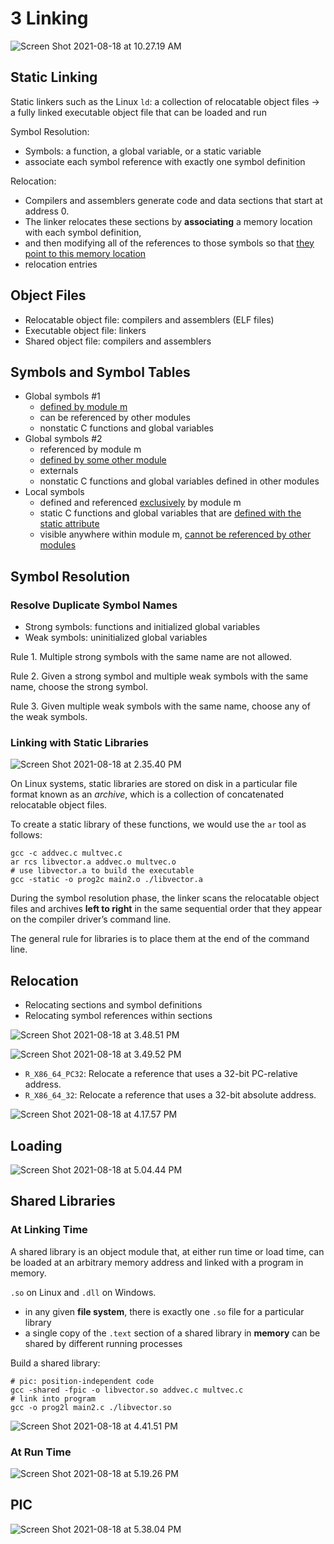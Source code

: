 # 3 Linking

![Screen Shot 2021-08-18 at 10.27.19 AM](3%20Linking.assets/Screen%20Shot%202021-08-18%20at%2010.27.19%20AM.png)

## Static Linking

Static linkers such as the Linux `ld`: a collection of relocatable object files → a fully linked executable object file that can be loaded and run

Symbol Resolution:

- Symbols: a function, a global variable, or a static variable
- associate each symbol reference with exactly one symbol definition

Relocation:

- Compilers and assemblers generate code and data sections that start at address 0.
- The linker relocates these sections by **associating** a memory location with each symbol definition, 
- and then modifying all of the references to those symbols so that <u>they point to this memory location</u>
- relocation entries

## Object Files

- Relocatable object file: compilers and assemblers (ELF files)
- Executable object file: linkers
- Shared object file: compilers and assemblers

## Symbols and Symbol Tables

- Global symbols #1
    - <u>defined by module m</u> 
    - can be referenced by other modules
    - nonstatic C functions and global variables
- Global symbols #2
    - referenced by module m
    - <u>defined by some other module</u>
    - externals
    - nonstatic C functions and global variables defined in other modules
- Local symbols
    - defined and referenced <u>exclusively</u> by module m
    - static C functions and global variables that are <u>defined with the static attribute</u>
    - visible anywhere within module m, <u>cannot be referenced by other modules</u>

## Symbol Resolution

### Resolve Duplicate Symbol Names

- Strong symbols: functions and initialized global variables
- Weak symbols: uninitialized global variables

Rule 1. Multiple strong symbols with the same name are not allowed.

Rule 2. Given a strong symbol and multiple weak symbols with the same name, choose the strong symbol.

Rule 3. Given multiple weak symbols with the same name, choose any of the weak symbols.

### Linking with Static Libraries

![Screen Shot 2021-08-18 at 2.35.40 PM](3%20Linking.assets/Screen%20Shot%202021-08-18%20at%202.35.40%20PM.png)

On Linux systems, static libraries are stored on disk in a particular file format known as an *archive*, which is a collection of concatenated relocatable object files.

To create a static library of these functions, we would use the `ar` tool as follows:

```shell
gcc -c addvec.c multvec.c
ar rcs libvector.a addvec.o multvec.o
# use libvector.a to build the executable
gcc -static -o prog2c main2.o ./libvector.a
```

During the symbol resolution phase, the linker scans the relocatable object files and archives **left to right** in the same sequential order that they appear on the compiler driver’s command line.

The general rule for libraries is to place them at the end of the command line.

## Relocation

- Relocating sections and symbol definitions
- Relocating symbol references within sections

![Screen Shot 2021-08-18 at 3.48.51 PM](3%20Linking.assets/Screen%20Shot%202021-08-18%20at%203.48.51%20PM.png)

![Screen Shot 2021-08-18 at 3.49.52 PM](3%20Linking.assets/Screen%20Shot%202021-08-18%20at%203.49.52%20PM.png)

- `R_X86_64_PC32`: Relocate a reference that uses a 32-bit PC-relative address.
- `R_X86_64_32`: Relocate a reference that uses a 32-bit absolute address.

![Screen Shot 2021-08-18 at 4.17.57 PM](3%20Linking.assets/Screen%20Shot%202021-08-18%20at%204.17.57%20PM.png)

## Loading

![Screen Shot 2021-08-18 at 5.04.44 PM](3%20Linking.assets/Screen%20Shot%202021-08-18%20at%205.04.44%20PM.png)

## Shared Libraries

### At Linking Time

A shared library is an object module that, at either run time or load time, can be loaded at an arbitrary memory address and linked with a program in memory.

`.so` on Linux and `.dll` on Windows.

- in any given **file system**, there is exactly one `.so` file for a particular library
- a single copy of the `.text` section of a shared library in **memory** can be shared by different running processes

Build a shared library:

```shell
# pic: position-independent code
gcc -shared -fpic -o libvector.so addvec.c multvec.c
# link into program
gcc -o prog2l main2.c ./libvector.so
```

![Screen Shot 2021-08-18 at 4.41.51 PM](3%20Linking.assets/Screen%20Shot%202021-08-18%20at%204.41.51%20PM.png)

### At Run Time

![Screen Shot 2021-08-18 at 5.19.26 PM](3%20Linking.assets/Screen%20Shot%202021-08-18%20at%205.19.26%20PM.png)

## PIC

![Screen Shot 2021-08-18 at 5.38.04 PM](3%20Linking.assets/Screen%20Shot%202021-08-18%20at%205.38.04%20PM.png)

